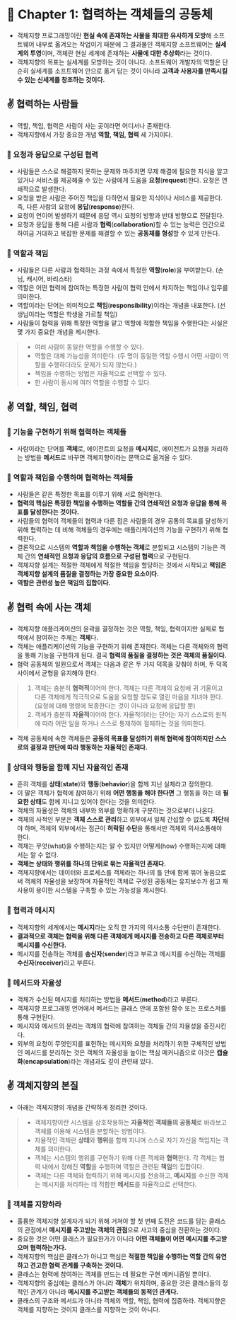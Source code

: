 # 🌈 Chapter 1: 협력하는 객체들의 공동체

- 객체지향 프로그래밍이란 **현실 속에 존재하는 사물을 최대한 유사하게 모방**해 소프트웨어 내부로 옮겨오는 작업이기 때문에 그 결과물인 객체지향 소프트웨어는 **실세계의 투영**이며, 객체란 현실 세계에 존재하는 **사물에 대한 추상화**라는 것이다.
- 객체지향의 목표는 실세계를 모방하는 것이 아니다. 소프트웨어 개발자의 역할은 단순히 실세계를 소프트웨어 안으로 옮겨 담는 것이 아니라 **고객과 사용자를 만족시킬 수 있는 신세계를 창조하는 것이다.**

## ✌ 협력하는 사람들
- 역할, 책임, 협력은 사람이 사는 곳이라면 어디서나 존재한다.
- 객체지향에서 가장 중요한 개념 **역할, 책임, 협력** 세 가지이다.

### 🎈 요청과 응답으로 구성된 협력
- 사람들은 스스로 해결하지 못하는 문제와 마주치면 무제 해결에 필요한 지식을 알고 있거나 서비스를 제공해줄 수 있는 사람에게 도움을 **요청**(**request**)한다. 요청은 연쇄적으로 발생한다.
- 요청을 받은 사람은 주어진 책임을 다하면서 필요한 지식이나 서비스를 제공한다. 즉, 다른 사람의 요청에 **응답**(**response**)한다.
- 요청이 연이어 발생하기 떄문에 응답 역시 요청의 방향과 반대 방향으로 전달된다.
- 요청과 응답을 통해 다른 사람과 **협력**(**collaboration**)할 수 있는 능력은 인간으로 하여금 거대하고 복잡한 문제를 해결할 수 있는 **공동체를 형성**할 수 있게 만든다.

### 🎈 역할과 책임
- 사람들은 다른 사람과 협력하는 과정 속에서 특정한 **역할**(**role**)을 부여받는다. (손님, 캐시어, 바리스타)
- 역할은 어떤 협력에 참여하는 특정한 사람이 협력 안에서 차지하는 책임이나 임무를 의미한다.
- 역할이라는 단어는 의미적으로 **책임**(**responsibility**)이라는 개념을 내포한다. (선생님이라는 역할은 학생을 가르칠 책임)
- 사람들이 협력을 위해 특정한 역할을 맡고 역할에 적합한 책임을 수행한다는 사실은 몇 가지 중요한 개념을 제시한다.

> - 여러 사람이 동일한 역할을 수행할 수 있다.
> - 역할은 대체 가능성을 의미한다. (두 명이 동일한 역할 수행시 어떤 사람이 역할을 수행하더라도 문제가 되지 않는다.)
> - 첵임을 수행하는 방법은 자율적으로 선택할 수 있다.
> - 한 사람이 동시에 여러 역할을 수행할 수 있다.

## ✌ 역할, 책임, 협력

### 🎈 기능을 구현하기 위해 협력하는 객체들
- 사람이라는 단어를 **객체**로, 에이전트의 요청을 **메시지**로, 에이전트가 요청을 처리하는 방법을 **메서드**로 바꾸면 객체지향이라는 문맥으로 옮겨올 수 있다.

### 🎈 역할과 책임을 수행하며 협력하는 객체들
- 사람들은 같은 특정한 목표를 이루기 위해 서로 협럭한다.
- **협력의 핵심은 특정한 책임을 수행하는 역할들 간의 연쇄적인 요청과 응답을 통해 목표를 달성한다는 것이다.**
- 사람들의 협력이 객체들의 협력과 다른 점은 사람들의 경우 공통의 목표를 달성하기 위해 협력하는 데 비해 객체들의 경우에는 애플리케이션의 기능을 구현하기 위해 협력한다.
- 결론적으로 시스템의 **역할과 책임을 수행하는 객체**로 분할되고 시스템의 기능은 객체 간의 **연쇄적인 요청과 응답의 흐름으로 구성된 협력**으로 구현된다.
- 객체지향 설계는 적절한 객체에게 적절한 책임을 할당하는 것에서 시작되고 **책임은 객체지향 설계의 품질을 결정하는 가장 중요한 요소이다.**
- **역할은 관련성 높은 책임의 집합이다.**

## ✌ 협력 속에 사는 객체
- 객체지향 애플리케이션의 윤곽을 결정하는 것은 역할, 책임, 협력이지만 실제로 협력에서 참여하는 주체는 **객체**다.
- 객체는 애플리케이션의 기능을 구현하기 위해 존재한다. 객체는 다른 객체와의 협력을 통해 기능을 구현하게 된다. 결국 **협력의 품질을 결정하는 것은 객체의 품질이다.**
- 협력 공동체의 일원으로서 객체는 다음과 같은 두 가지 덕목을 갖춰야 하며, 두 덕목 사이에서 균형을 유지해야 한다.

> 1. 객체는 충분히 **협력적**이어야 한다. 객체는 다른 객체의 요청에 귀 기울이고 다른 객체에게 적극적으로 도움을 요청할 정도로 열린 마음을 지녀야 한다. (요청에 대해 명령에 복종한다는 것이 아니라 요청에 응답할 뿐)   
> 2. 객체가 충분히 **자율적**이어야 한다. 자율적이라는 단어는 자기 스스로의 원칙에 따라 어떤 일을 하거나 스스로 통제하여 절제하는 것을 의미한다.

- 객체 공동체에 속한 객체들은 **공동의 목표를 달성하기 위해 협력에 참여하지만 스스로의 결정과 판단에 따라 행동하는 자율적인 존재다.**

### 🎈 상태와 행동을 함께 지닌 자율적인 존재
- 흔히 객체를 **상태**(**state**)와 **행동**(**behavior**)을 함께 지닌 실체라고 정의한다.
- 이 말은 객체가 협력에 참여하기 위해 **어떤 행동을 해야 한다면** 그 행동을 하는 데 **필요한 상태**도 함께 지니고 있어야 한다는 것을 의미한다.
- 객체의 자율성은 객체의 내부와 외부를 명확하게 구분하는 것으로부터 나온다.
- 객체의 사적인 부분은 **객체 스스로 관리**하고 외부에서 일체 간섭할 수 없도록 **차단**해야 하며, 객체의 외부에서는 접근이 **허락된 수단**을 통해서만 객체외 의사소통해야 한다.
- 객체는 무엇(what)을 수행하는지는 알 수 있지만 어떻게(how) 수행하는지에 대해서는 알 수 없다.
- **객체는 상태와 행위를 하나의 단위로 묶는 자율적인 존재다.**
- 객체지향에서는 데이터와 프로세스를 객체라는 하나의 틀 안에 함께 묶어 놓음으로써 객체의 자율성을 보장하며 자율적인 객체로 구성된 공동체는 유지보수가 쉽고 재사용이 용이한 시스템을 구축할 수 있는 가능성을 제시한다.

### 🎈 협력과 메시지
- 객체지향의 세계에서는 **메시지**라는 오직 한 가지의 의사소통 수단만이 존재한다.
- **결과적으로 객체는 협력을 위해 다른 객체에게 메시지를 전송하고 다른 객체로부터 메시지를 수신한다.**
- 메시지를 전송하는 객체를 **송신자**(**sender**)라고 부르고 메시지를 수신하는 객체를 **수신자**(**receiver**)라고 부른다.

### 🎈 메서드와 자율성
- 객체가 수신된 메시지를 처리하는 방법을 **메서드**(**method**)라고 부른다.
- 객체지향 프로그래밍 언어에서 메서드는 클래스 안에 포함된 함수 또는 프로스저를 통해 구현된다.
- 메시지와 메서드의 분리는 객체의 협력에 참여하는 객체들 간의 자율성을 증진시킨다.
- 외부의 요청이 무엇인지를 표헌하는 메시지와 요청을 처리하기 위한 구체적인 방법인 메서드를 분리하는 것은 객체의 자율성을 높이는 핵심 메커니즘으로 이것은 **캡슐화**(**encapsulation**)라는 개념과도 깊이 관련돼 있다.

## ✌ 객체지향의 본질
- 아래는 객체지향의 개념을 간략하게 정리한 것이다.

> - 객체지향이란 시스템을 상호작용하는 **자율적인 객체들의 공동체**로 바라보고 객체를 이용해 시스템을 분할하는 방법이다.
> - 자율적인 객체란 **상태**와 **행위**를 함께 지니며 스스로 자기 자신을 책임지는 객체를 의미한다.
> - 객체는 시스템의 행위를 구현하기 위해 다른 객체와 **협력**한다. 각 객체는 협력 내에서 정해진 **역할**을 수행하며 역할은 관련된 **책임**의 집합이다.
> - 객체는 다른 객체와 협력하기 위해 메시지를 전송하고, **메시지**를 수신한 객체는 메시지를 처리하는 데 적합한 **메서드**를 자율적으로 선택한다.

### 🎈 객체를 지향하라
- 훌륭한 객체지향 설계자가 되기 위해 거쳐야 할 첫 번째 도전은 코드를 담는 클래스의 관점에서 **메시지를 주고받는 객체의 관점**으로 사고의 중심을 전환하는 것이다.
- 중요한 것은 어떤 클래스가 필요한가가 아니라 **어떤 객체들이 어떤 메시지를 주고받으며 협력하는가다.**
- 객체지향의 핵심은 클래스가 아니고 핵심은 **적절한 책임을 수행하는 역할 간의 유연하고 견고한 협력 관계를 구축하는 것이다.**
- 클래스는 협력에 참여하는 객체를 만드는 데 필요한 구현 메커니즘일 뿐이다.
- 객체지향의 중심에는 클래스가 아니라 **객체**가 위치하며, 중요한 것은 클래스들의 정적인 관계가 아니라 **메시지를 주고받는 객체들의 동적인 관계다.**
- 클래스의 구조와 메서드가 아니라 객체의 역할, 책임, 협력에 집중하라. 객체지향은 객체를 지향하는 것이지 클래스를 지향하는 것이 아니다.